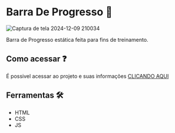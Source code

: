 # Barra De Progresso 🚀

![Captura de tela 2024-12-09 210034](https://github.com/user-attachments/assets/7627d9ee-1c1d-481a-9f04-271154ba068a)

Barra de Progresso estática feita para fins de treinamento.

## Como acessar ❓

É possivel acessar ao projeto e suas informações <a href="https://www.figma.com/design/YeGaJqdSeSxtsQGjSSl1bK/Componente-de-Upload-%E2%80%A2-Desafio-14-(Community)?node-id=306-6200&node-type=frame&t=iUZz7ZLcy3c8oqwI-0"> CLICANDO AQUI</a>
## Ferramentas 🛠️
+ HTML
+ CSS
+ JS 
